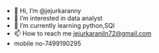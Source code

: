- 👋 Hi, I’m @jejurkaranny
- 👀 I’m interested in data analyst
- 🌱 I’m currently learning python,SQl
- 📫 How to reach me jejurkaraniln72@gmail.com
- mobile no-7499190295
